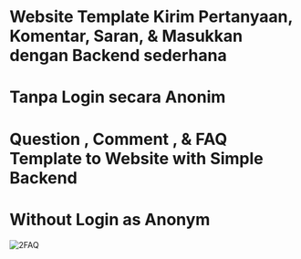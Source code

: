 # Website Template Kirim Pertanyaan, Komentar, Saran, & Masukkan dengan Backend sederhana
# Tanpa Login secara Anonim

# Question , Comment , & FAQ Template to Website with Simple Backend
# Without Login as Anonym

![2FAQ](https://user-images.githubusercontent.com/73746365/155260561-df8af943-4a48-4ac2-8fdd-43bd8cc57d38.JPG)
